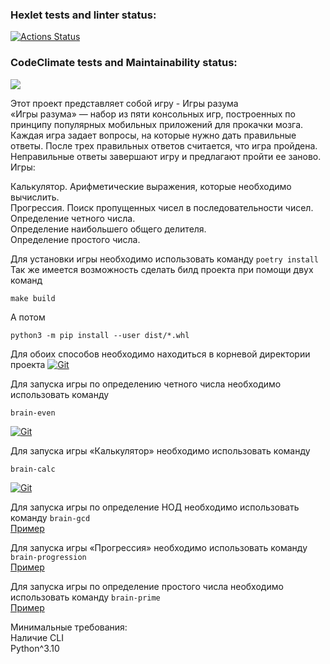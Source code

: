### Hexlet tests and linter status:
[![Actions Status](https://github.com/ReYaNOW/python-project-49/workflows/hexlet-check/badge.svg)](https://github.com/ReYaNOW/python-project-49/actions)
### CodeClimate tests and Maintainability status:
<a href="https://codeclimate.com/github/ReYaNOW/python-project-49/maintainability"><img src="https://api.codeclimate.com/v1/badges/f09f6f2f890183ba1102/maintainability" /></a>  
  
  
Этот проект представляет собой игру - Игры разума  
«Игры разума» — набор из пяти консольных игр, построенных по принципу популярных мобильных приложений для прокачки мозга. Каждая игра задает вопросы, на которые нужно дать правильные ответы. После трех правильных ответов считается, что игра пройдена. Неправильные ответы завершают игру и предлагают пройти ее заново. Игры:  

Калькулятор. Арифметические выражения, которые необходимо вычислить.  
Прогрессия. Поиск пропущенных чисел в последовательности чисел.  
Определение четного числа.  
Определение наибольшего общего делителя.  
Определение простого числа.  
  
  
Для установки игры необходимо использовать команду ```poetry install```  
Так же имеется возможность сделать билд проекта при помощи двух команд
```
make build
```  
А потом
```
python3 -m pip install --user dist/*.whl
```
Для обоих способов необходимо находиться в корневой директории проекта
<a href="https://asciinema.org/a/608585?autoplay=1" target="_blank" rel="noreferrer"><img src="https://media.discordapp.net/attachments/324178393161793536/1153157794653024296/image.png" alt="Git" /></a>
  
  
Для запуска игры по определению четного числа необходимо использовать команду  
```
brain-even
```
<a href="https://asciinema.org/a/551560?autoplay=1" target="_blank" rel="noreferrer"><img src="https://cdn.discordapp.com/attachments/324178393161793536/1153161386915016754/image.png" alt="Git" /></a>  

  
Для запуска игры «Калькулятор» необходимо использовать команду 
```
brain-calc
```
<a href="https://asciinema.org/a/551578?autoplay=1" target="_blank" rel="noreferrer"><img src="https://media.discordapp.net/attachments/324178393161793536/1153161070479933531/image.png" alt="Git" /></a> 


  
Для запуска игры по определение НОД необходимо использовать команду ```brain-gcd```  
[Пример](https://asciinema.org/a/551517?autoplay=1)  
  
Для запуска игры «Прогрессия» необходимо использовать команду ```brain-progression```  
[Пример](https://asciinema.org/a/551531?autoplay=1)  
  
Для запуска игры по определение простого числа необходимо использовать команду ```brain-prime```  
[Пример](https://asciinema.org/a/551539?autoplay=1)  
  
Минимальные требования:  
Наличие CLI  
Python^3.10  

